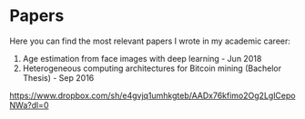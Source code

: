 # Papers

Here you can find the most relevant papers I wrote in my academic career:

1. Age estimation from face images with deep learning - Jun 2018
2. Heterogeneous computing architectures for Bitcoin mining (Bachelor Thesis) - Sep 2016

https://www.dropbox.com/sh/e4gvjq1umhkgteb/AADx76kfimo2Og2LglCepoNWa?dl=0
